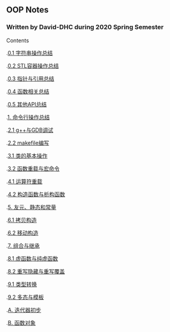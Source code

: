 ## OOP Notes 
### Written by David-DHC during 2020 Spring Semester

Contents

.[0.1 字符串操作总结](https://david-dhc.github.io/OOP-Notes/0.1%20%E5%AD%97%E7%AC%A6%E4%B8%B2%E6%93%8D%E4%BD%9C%E6%80%BB%E7%BB%93.html)

.[0.2 STL容器操作总结](https://david-dhc.github.io/OOP-Notes/0.2%20STL%E5%AE%B9%E5%99%A8%E6%93%8D%E4%BD%9C%E6%80%BB%E7%BB%93.html)

.[0.3 指针与引用总结](https://david-dhc.github.io/OOP-Notes/0.3%20%E6%8C%87%E9%92%88%E4%B8%8E%E5%BC%95%E7%94%A8%E6%80%BB%E7%BB%93.html)

.[0.4 函数相关总结](https://david-dhc.github.io/OOP-Notes/0.4%20%E5%87%BD%E6%95%B0%E7%9B%B8%E5%85%B3%E6%80%BB%E7%BB%93.html)

.[0.5 其他API总结](https://david-dhc.github.io/OOP-Notes/0.5%20%E5%85%B6%E4%BB%96API%E6%80%BB%E7%BB%93.html)

.[1. 命令行操作总结](https://david-dhc.github.io/OOP-Notes/1.%20%E5%91%BD%E4%BB%A4%E8%A1%8C%E6%93%8D%E4%BD%9C%E6%80%BB%E7%BB%93.html)

.[2.1 g++与GDB调试](https://david-dhc.github.io/OOP-Notes/2.1%20g++%E4%B8%8EGDB%E8%B0%83%E8%AF%95.html)

.[2.2 makefile编写](https://david-dhc.github.io/OOP-Notes/2.2%20makefile%E7%BC%96%E5%86%99.html)

.[3.1 类的基本操作](https://david-dhc.github.io/OOP-Notes/3.1%20%E7%B1%BB%E7%9A%84%E5%9F%BA%E6%9C%AC%E6%93%8D%E4%BD%9C.html)

.[3.2 函数重载与宏命令](https://david-dhc.github.io/OOP-Notes/3.2%20%E5%87%BD%E6%95%B0%E9%87%8D%E8%BD%BD%E4%B8%8E%E5%AE%8F%E5%91%BD%E4%BB%A4.html)

.[4.1 运算符重载](https://david-dhc.github.io/OOP-Notes/4.1%20%E8%BF%90%E7%AE%97%E7%AC%A6%E9%87%8D%E8%BD%BD.html)

.[4.2 构造函数与析构函数](https://david-dhc.github.io/OOP-Notes/4.2%20%E6%9E%84%E9%80%A0%E5%87%BD%E6%95%B0%E4%B8%8E%E6%9E%90%E6%9E%84%E5%87%BD%E6%95%B0.html)

.[5. 友元、静态和常量](https://david-dhc.github.io/OOP-Notes/5.%20%E5%8F%8B%E5%85%83%E3%80%81%E9%9D%99%E6%80%81%E5%92%8C%E5%B8%B8%E9%87%8F.html)

.[6.1 拷贝构造](https://david-dhc.github.io/OOP-Notes/6.1%20%E6%8B%B7%E8%B4%9D%E6%9E%84%E9%80%A0.html)

.[6.2 移动构造](https://david-dhc.github.io/OOP-Notes/6.2%20%E7%A7%BB%E5%8A%A8%E6%9E%84%E9%80%A0.html)

.[7. 组合与继承](https://david-dhc.github.io/OOP-Notes/7.%20%E7%BB%84%E5%90%88%E4%B8%8E%E7%BB%A7%E6%89%BF.html)

.[8.1 虚函数与纯虚函数](https://david-dhc.github.io/OOP-Notes/8.1%20%E8%99%9A%E5%87%BD%E6%95%B0%E4%B8%8E%E7%BA%AF%E8%99%9A%E5%87%BD%E6%95%B0.html)

.[8.2 重写隐藏与重写覆盖](https://david-dhc.github.io/OOP-Notes/8.2%20%E9%87%8D%E5%86%99%E9%9A%90%E8%97%8F%E4%B8%8E%E9%87%8D%E5%86%99%E8%A6%86%E7%9B%96.html)

.[9.1 类型转换](https://david-dhc.github.io/OOP-Notes/9.1%20%E7%B1%BB%E5%9E%8B%E8%BD%AC%E6%8D%A2.html)

.[9.2 多态与模板](https://david-dhc.github.io/OOP-Notes/9.2%20%E5%A4%9A%E6%80%81%E4%B8%8E%E6%A8%A1%E6%9D%BF.html)

.[A. 迭代器初步](https://david-dhc.github.io/OOP-Notes/A.%20%E8%BF%AD%E4%BB%A3%E5%99%A8%E5%88%9D%E6%AD%A5.html)

.[B. 函数对象](https://david-dhc.github.io/OOP-Notes/B.%20%E5%87%BD%E6%95%B0%E5%AF%B9%E8%B1%A1.html)
